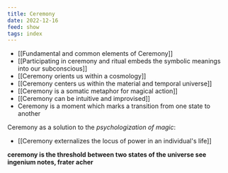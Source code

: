 ```yaml
---
title: Ceremony
date: 2022-12-16
feed: show
tags: index
---
```


- [[Fundamental and common elements of Ceremony]]
- [[Participating in ceremony and ritual embeds the symbolic meanings into our subconscious]]
- [[Ceremony orients us within a cosmology]]
- [[Ceremony centers us within the material and temporal universe]]
- [[Ceremony is a somatic metaphor for magical action]]
- [[Ceremony can be intuitive and improvised]]
- Ceremony is a moment which marks a transition from one state to another

Ceremony as a solution to the _psychologization of magic_:
- [[Ceremony externalizes the locus of power in an individual's life]]

**ceremony is the threshold between two states of the universe see ingenium notes, frater acher**